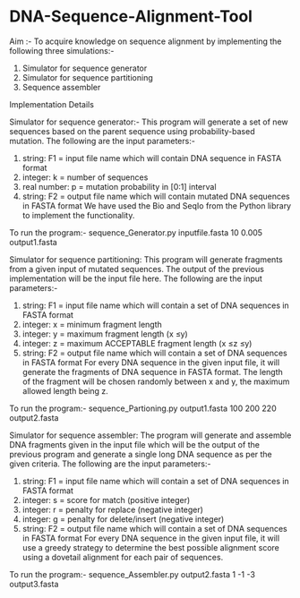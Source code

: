 # DNA-Sequence-Alignment-Tool

Aim :- To acquire knowledge on sequence alignment by implementing the following three 
simulations:- 
1. Simulator for sequence generator 
2. Simulator for sequence partitioning 
3. Sequence assembler 

Implementation Details

Simulator for sequence generator:- 
This program will generate a set of new sequences based on the parent sequence using 
probability-based mutation. 
The following are the input parameters:- 
1. string: F1 = input file name which will contain DNA sequence in FASTA format 
2. integer: k = number of sequences 
3. real number: p = mutation probability in [0:1] interval 
4. string: F2 = output file name which will contain mutated DNA sequences in FASTA format 
We have used the Bio and SeqIo from the Python library to implement the functionality. 

To run the program:- 
sequence_Generator.py inputfile.fasta 10 0.005 output1.fasta 

Simulator for sequence partitioning: 
This program will generate fragments from a given input of mutated sequences. The output 
of the previous implementation will be the input file here. 
The following are the input parameters:- 
1. string: F1 = input file name which will contain a set of DNA sequences in FASTA 
format 
2. integer: x = minimum fragment length 
3. integer: y = maximum fragment length (x ≤y) 
4. integer: z = maximum ACCEPTABLE fragment length (x ≤z ≤y) 
5. string: F2 = output file name which will contain a set of DNA sequences in FASTA format 
For every DNA sequence in the given input file, it will generate the fragments of DNA 
sequence in FASTA format. The length of the fragment will be chosen randomly between x 
and y, the maximum allowed length being z. 

To run the program:- 
sequence_Partioning.py output1.fasta 100 200 220 output2.fasta 

Simulator for sequence assembler: 
The program will generate and assemble DNA fragments given in the input file which will be 
the output of the previous program and generate a single long DNA sequence as per the 
given criteria. 
The following are the input parameters:- 
1. string: F1 = input file name which will contain a set of DNA sequences in FASTA 
format 
2. integer: s = score for match (positive integer) 
3. integer: r = penalty for replace (negative integer) 
4. integer: g = penalty for delete/insert (negative integer) 
5. string: F2 = output file name which will contain a set of DNA sequences in FASTA 
format 
For every DNA sequence in the given input file, it will use a greedy strategy to determine the 
best possible alignment score using a dovetail alignment for each pair of sequences.

To run the program:- 
sequence_Assembler.py output2.fasta 1 -1 -3 output3.fasta


